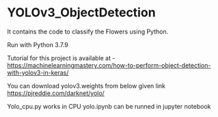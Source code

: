 # YOLOv3_ObjectDetection
It contains the code to classify the Flowers using Python.

Run with Python 3.7.9

Tutorial for this project is available at - 
https://machinelearningmastery.com/how-to-perform-object-detection-with-yolov3-in-keras/

You can download yolov3.weights from below given link
https://pjreddie.com/darknet/yolo/

Yolo_cpu.py works in CPU
yolo.ipynb can be runned in jupyter notebook
